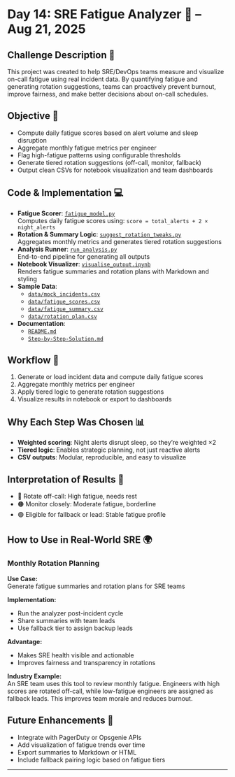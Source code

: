 # Day 14: SRE Fatigue Analyzer 🧠 – Aug 21, 2025

## Challenge Description 🎯  
This project was created to help SRE/DevOps teams measure and visualize on-call fatigue using real incident data. By quantifying fatigue and generating rotation suggestions, teams can proactively prevent burnout, improve fairness, and make better decisions about on-call schedules.

## Objective 🚀  
- Compute daily fatigue scores based on alert volume and sleep disruption  
- Aggregate monthly fatigue metrics per engineer  
- Flag high-fatigue patterns using configurable thresholds  
- Generate tiered rotation suggestions (off-call, monitor, fallback)  
- Output clean CSVs for notebook visualization and team dashboards  

## Code & Implementation 💻  
- **Fatigue Scorer**: [`fatigue_model.py`](./fatigue_model.py)  
  Computes daily fatigue scores using: `score = total_alerts + 2 × night_alerts`  
- **Rotation & Summary Logic**: [`suggest_rotation_tweaks.py`](./suggest_rotation_tweaks.py)  
  Aggregates monthly metrics and generates tiered rotation suggestions  
- **Analysis Runner**: [`run_analysis.py`](./run_analysis.py)  
  End-to-end pipeline for generating all outputs  
- **Notebook Visualizer**: [`visualise_output.ipynb`](./visualise_output.ipynb)  
  Renders fatigue summaries and rotation plans with Markdown and styling  
- **Sample Data**:  
  - [`data/mock_incidents.csv`](./data/mock_incidents.csv)  
  - [`data/fatigue_scores.csv`](./data/fatigue_scores.csv)  
  - [`data/fatigue_summary.csv`](./data/fatigue_summary.csv)  
  - [`data/rotation_plan.csv`](./data/rotation_plan.csv)  
- **Documentation**:  
  - [`README.md`](./README.md)  
  - [`Step-by-Step-Solution.md`](./Step-by-Step-Solution.md)  

## Workflow 🔄  
1. Generate or load incident data and compute daily fatigue scores  
2. Aggregate monthly metrics per engineer  
3. Apply tiered logic to generate rotation suggestions  
4. Visualize results in notebook or export to dashboards  

## Why Each Step Was Chosen 📊  
- **Weighted scoring**: Night alerts disrupt sleep, so they’re weighted ×2  
- **Tiered logic**: Enables strategic planning, not just reactive alerts  
- **CSV outputs**: Modular, reproducible, and easy to visualize  

## Interpretation of Results 🧠  
- 🔴 Rotate off-call: High fatigue, needs rest  
- 🟠 Monitor closely: Moderate fatigue, borderline  
- 🟢 Eligible for fallback or lead: Stable fatigue profile  

## How to Use in Real-World SRE 🌍  

### Monthly Rotation Planning  
**Use Case:**  
Generate fatigue summaries and rotation plans for SRE teams  

**Implementation:**  
- Run the analyzer post-incident cycle  
- Share summaries with team leads  
- Use fallback tier to assign backup leads  

**Advantage:**  
- Makes SRE health visible and actionable  
- Improves fairness and transparency in rotations  

**Industry Example:**  
An SRE team uses this tool to review monthly fatigue. Engineers with high scores are rotated off-call, while low-fatigue engineers are assigned as fallback leads. This improves team morale and reduces burnout.

## Future Enhancements 🚀  
- Integrate with PagerDuty or Opsgenie APIs  
- Add visualization of fatigue trends over time  
- Export summaries to Markdown or HTML  
- Include fallback pairing logic based on fatigue tiers

---